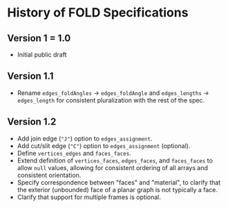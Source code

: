 # History of FOLD Specifications

## Version 1 = 1.0
* Initial public draft

## Version 1.1
* Rename `edges_foldAngles` &rarr; `edges_foldAngle` and
  `edges_lengths` &rarr; `edges_length`
  for consistent pluralization with the rest of the spec.

## Version 1.2
* Add join edge (`"J"`) option to `edges_assignment`.
* Add cut/slit edge (`"C"`) option to `edges_assignment` (optional).
* Define `vertices_edges` and `faces_faces`.
* Extend definition of `vertices_faces`, `edges_faces`, and `faces_faces`
  to allow `null` values, allowing for consistent ordering of all arrays and
  consistent orientation.
* Specify correspondence between "faces" and "material", to clarify that the
  exterior (unbounded) face of a planar graph is not typically a face.
* Clarify that support for multiple frames is optional.

